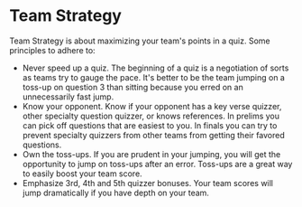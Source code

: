 # Team Strategy

Team Strategy is about maximizing your team's points in a quiz. Some principles
to adhere to:

- Never speed up a quiz. The beginning of a quiz is a negotiation of sorts as
  teams try to gauge the pace. It's better to be the team jumping on a toss-up
  on question 3 than sitting because you erred on an unnecessarily fast jump.
- Know your opponent. Know if your opponent has a key verse quizzer, other
  specialty question quizzer, or knows references. In prelims you can pick off
  questions that are easiest to you. In finals you can try to prevent specialty
  quizzers from other teams from getting their favored questions.
- Own the toss-ups. If you are prudent in your jumping, you will get the
  opportunity to jump on toss-ups after an error. Toss-ups are a great way to
  easily boost your team score.
- Emphasize 3rd, 4th and 5th quizzer bonuses. Your team scores will jump
  dramatically if you have depth on your team.
